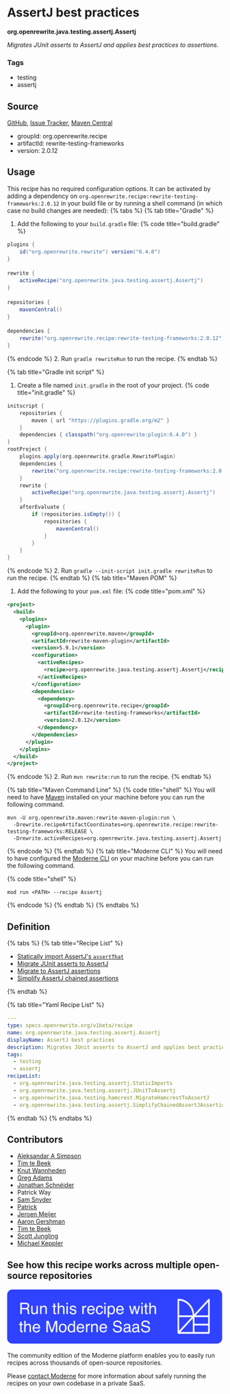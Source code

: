 # AssertJ best practices

**org.openrewrite.java.testing.assertj.Assertj**

_Migrates JUnit asserts to AssertJ and applies best practices to assertions._

### Tags

* testing
* assertj

## Source

[GitHub](https://github.com/openrewrite/rewrite-testing-frameworks/blob/main/src/main/resources/META-INF/rewrite/assertj.yml), [Issue Tracker](https://github.com/openrewrite/rewrite-testing-frameworks/issues), [Maven Central](https://central.sonatype.com/artifact/org.openrewrite.recipe/rewrite-testing-frameworks/2.0.12/jar)

* groupId: org.openrewrite.recipe
* artifactId: rewrite-testing-frameworks
* version: 2.0.12


## Usage

This recipe has no required configuration options. It can be activated by adding a dependency on `org.openrewrite.recipe:rewrite-testing-frameworks:2.0.12` in your build file or by running a shell command (in which case no build changes are needed): 
{% tabs %}
{% tab title="Gradle" %}
1. Add the following to your `build.gradle` file:
{% code title="build.gradle" %}
```groovy
plugins {
    id("org.openrewrite.rewrite") version("6.4.0")
}

rewrite {
    activeRecipe("org.openrewrite.java.testing.assertj.Assertj")
}

repositories {
    mavenCentral()
}

dependencies {
    rewrite("org.openrewrite.recipe:rewrite-testing-frameworks:2.0.12")
}
```
{% endcode %}
2. Run `gradle rewriteRun` to run the recipe.
{% endtab %}

{% tab title="Gradle init script" %}
1. Create a file named `init.gradle` in the root of your project.
{% code title="init.gradle" %}
```groovy
initscript {
    repositories {
        maven { url "https://plugins.gradle.org/m2" }
    }
    dependencies { classpath("org.openrewrite:plugin:6.4.0") }
}
rootProject {
    plugins.apply(org.openrewrite.gradle.RewritePlugin)
    dependencies {
        rewrite("org.openrewrite.recipe:rewrite-testing-frameworks:2.0.12")
    }
    rewrite {
        activeRecipe("org.openrewrite.java.testing.assertj.Assertj")
    }
    afterEvaluate {
        if (repositories.isEmpty()) {
            repositories {
                mavenCentral()
            }
        }
    }
}
```
{% endcode %}
2. Run `gradle --init-script init.gradle rewriteRun` to run the recipe.
{% endtab %}
{% tab title="Maven POM" %}
1. Add the following to your `pom.xml` file:
{% code title="pom.xml" %}
```xml
<project>
  <build>
    <plugins>
      <plugin>
        <groupId>org.openrewrite.maven</groupId>
        <artifactId>rewrite-maven-plugin</artifactId>
        <version>5.9.1</version>
        <configuration>
          <activeRecipes>
            <recipe>org.openrewrite.java.testing.assertj.Assertj</recipe>
          </activeRecipes>
        </configuration>
        <dependencies>
          <dependency>
            <groupId>org.openrewrite.recipe</groupId>
            <artifactId>rewrite-testing-frameworks</artifactId>
            <version>2.0.12</version>
          </dependency>
        </dependencies>
      </plugin>
    </plugins>
  </build>
</project>
```
{% endcode %}
2. Run `mvn rewrite:run` to run the recipe.
{% endtab %}

{% tab title="Maven Command Line" %}
{% code title="shell" %}
You will need to have [Maven](https://maven.apache.org/download.cgi) installed on your machine before you can run the following command.

```shell
mvn -U org.openrewrite.maven:rewrite-maven-plugin:run \
  -Drewrite.recipeArtifactCoordinates=org.openrewrite.recipe:rewrite-testing-frameworks:RELEASE \
  -Drewrite.activeRecipes=org.openrewrite.java.testing.assertj.Assertj
```
{% endcode %}
{% endtab %}
{% tab title="Moderne CLI" %}
You will need to have configured the [Moderne CLI](https://docs.moderne.io/moderne-cli/cli-intro) on your machine before you can run the following command.

{% code title="shell" %}
```shell
mod run <PATH> --recipe Assertj
```
{% endcode %}
{% endtab %}
{% endtabs %}

## Definition

{% tabs %}
{% tab title="Recipe List" %}
* [Statically import AssertJ's `assertThat`](../../../java/testing/assertj/staticimports.md)
* [Migrate JUnit asserts to AssertJ](../../../java/testing/assertj/junittoassertj.md)
* [Migrate to AssertJ assertions](../../../java/testing/hamcrest/migratehamcresttoassertj.md)
* [Simplify AssertJ chained assertions](../../../java/testing/assertj/simplifychainedassertjassertions.md)

{% endtab %}

{% tab title="Yaml Recipe List" %}
```yaml
---
type: specs.openrewrite.org/v1beta/recipe
name: org.openrewrite.java.testing.assertj.Assertj
displayName: AssertJ best practices
description: Migrates JUnit asserts to AssertJ and applies best practices to assertions.
tags:
  - testing
  - assertj
recipeList:
  - org.openrewrite.java.testing.assertj.StaticImports
  - org.openrewrite.java.testing.assertj.JUnitToAssertj
  - org.openrewrite.java.testing.hamcrest.MigrateHamcrestToAssertJ
  - org.openrewrite.java.testing.assertj.SimplifyChainedAssertJAssertions

```
{% endtab %}
{% endtabs %}

## Contributors
* [Aleksandar A Simpson](mailto:alek@asu.me)
* [Tim te Beek](mailto:tim@moderne.io)
* [Knut Wannheden](mailto:knut@moderne.io)
* [Greg Adams](mailto:greg@moderne.io)
* [Jonathan Schnéider](mailto:jkschneider@gmail.com)
* Patrick Way
* [Sam Snyder](mailto:sam@moderne.io)
* [Patrick](mailto:patway99@gmail.com)
* [Jeroen Meijer](mailto:jjgmeijer@gmail.com)
* [Aaron Gershman](mailto:aegershman@gmail.com)
* [Tim te Beek](mailto:timtebeek@gmail.com)
* [Scott Jungling](mailto:scott.jungling@gmail.com)
* [Michael Keppler](mailto:bananeweizen@gmx.de)


## See how this recipe works across multiple open-source repositories

[![Moderne Link Image](/.gitbook/assets/ModerneRecipeButton.png)](https://app.moderne.io/recipes/org.openrewrite.java.testing.assertj.Assertj)

The community edition of the Moderne platform enables you to easily run recipes across thousands of open-source repositories.

Please [contact Moderne](https://moderne.io/product) for more information about safely running the recipes on your own codebase in a private SaaS.
